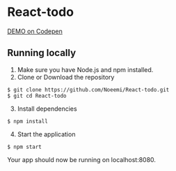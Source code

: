 # React-todo

[DEMO on Codepen](https://codepen.io/noeemi/full/ZXMOJa/)

## Running locally
1. Make sure you have Node.js and npm installed.
2. Clone or Download the repository
```
$ git clone https://github.com/Noeemi/React-todo.git
$ git cd React-todo
```
3. Install dependencies
```
$ npm install
```
4. Start the application
```
$ npm start
```

Your app should now be running on localhost:8080.
